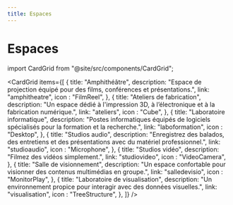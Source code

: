```yaml
---
title: Espaces
---
```


# Espaces

import CardGrid from "@site/src/components/CardGrid";

<CardGrid
  items={[
    {
      title: "Amphithéâtre",
      description: "Espace de projection équipé pour des films, conférences et présentations.",
      link: "amphitheatre",
      icon : "FilmReel",
    },
    {
      title: "Ateliers de fabrication",
      description: "Un espace dédié à l'impression 3D, à l’électronique et à la fabrication numérique.",
      link: "ateliers",
      icon : "Cube",
    },
    {
      title: "Laboratoire informatique",
      description: "Postes informatiques équipés de logiciels spécialisés pour la formation et la recherche.",
      link: "laboformation",
      icon : "Desktop",
    },
    {
      title: "Studios audio",
      description: "Enregistrez des balados, des entretiens et des présentations avec du matériel professionnel.",
      link: "studioaudio",
      icon : "Microphone",
    },
    {
      title: "Studios vidéo",
      description: "Filmez des vidéos simplement.",
      link: "studiovideo",
      icon : "VideoCamera",
    },
    {
      title: "Salle de visionnement",
      description: "Un espace confortable pour visionner des contenus multimédias en groupe.",
      link: "salledevisio",
      icon : "MonitorPlay",
    },
        {
      title: "Laboratoire de visualisation",
      description: "Un environnement propice pour interagir avec des données visuelles.",
      link: "visualisation",
      icon : "TreeStructure",
    },
  ]}
/>